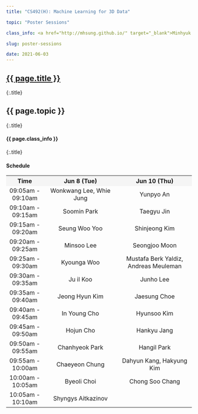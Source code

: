 ```yaml
---
title: "CS492(H): Machine Learning for 3D Data"

topic: "Poster Sessions"

class_info: <a href="http://mhsung.github.io/" target="_blank">Minhyuk Sung</a>, <a href="https://www.kaist.ac.kr/" target="_blank">KAIST</a>, Spring 2021

slug: poster-sessions

date: 2021-06-03
---
```



## <a href="{{site.baseurl}}/{{page.path}}/../../" target="_blank">{{ page.title }}</a>
{:.title}
## {{ page.topic }}
{:.title}
#### {{ page.class_info }}
{:.title}
<br />


<style>
em { font-style: normal; font-weight: bold; color: #C62828 }
h { background-color:#FFC107 }
</style>


#### Schedule

<style>
table th:first-of-type {
    width: 20%;
}
table th:nth-of-type(2) {
    width: 40%;
}
table th:nth-of-type(3) {
    width: 40%;
}
table th {
  text-align: center;
  vertical-align: center;
}
table td {
  text-align: center;
  vertical-align: center;
}
</style>


<table style="width:100%;">
  <tr style="background-color:#F5F5F5">
    <th>Time</th>
    <th>Jun 8 (Tue)</th>
    <th>Jun 10 (Thu)</th>
  </tr>

  <tr>
  <td>09:05am - 09:10am</td>
  <td>Wonkwang Lee, Whie Jung</td>
  <td>Yunpyo An</td>
  </tr>

  <tr>
  <td>09:10am - 09:15am</td>
  <td>Soomin Park </td>
  <td>Taegyu Jin</td>
  </tr>

  <tr>
  <td>09:15am - 09:20am</td>
  <td>Seung Woo Yoo</td>
  <td>Shinjeong Kim</td>
  </tr>

  <tr>
  <td>09:20am - 09:25am</td>
  <td>Minsoo Lee</td>
  <td>Seongjoo Moon</td>
  </tr>

  <tr>
  <td>09:25am - 09:30am</td>
  <td>Kyounga Woo</td>
  <td>Mustafa Berk Yaldiz, Andreas Meuleman</td>
  </tr>

  <tr>
  <td>09:30am - 09:35am</td>
  <td>Ju il Koo</td>
  <td>Junho Lee</td>
  </tr>

  <tr>
  <td>09:35am - 09:40am</td>
  <td>Jeong Hyun Kim</td>
  <td>Jaesung Choe</td>
  </tr>

  <tr>
  <td>09:40am - 09:45am</td>
  <td>In Young Cho</td>
  <td>Hyunsoo Kim</td>
  </tr>

  <tr>
  <td>09:45am - 09:50am</td>
  <td>Hojun Cho</td>
  <td>Hankyu Jang</td>
  </tr>

  <tr>
  <td>09:50am - 09:55am</td>
  <td>Chanhyeok Park</td>
  <td>Hangil Park</td>
  </tr>

  <tr>
  <td>09:55am - 10:00am</td>
  <td>Chaeyeon Chung</td>
  <td>Dahyun Kang, Hakyung Kim</td>
  </tr>

  <tr>
  <td>10:00am - 10:05am</td>
  <td>Byeoli Choi</td>
  <td>Chong Soo Chang</td>
  </tr>

  <tr>
  <td>10:05am - 10:10am</td>
  <td>Shyngys Aitkazinov</td>
  <td></td>
  </tr>

</table>


<br />

